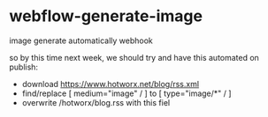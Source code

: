 # webflow-generate-image
image generate automatically webhook

so by this time next week, we should try and have this automated on publish:
- download https://www.hotworx.net/blog/rss.xml
- find/replace [ medium="image" / ] to [ type="image/*" / ]
- overwrite /hotworx/blog.rss with this fiel
